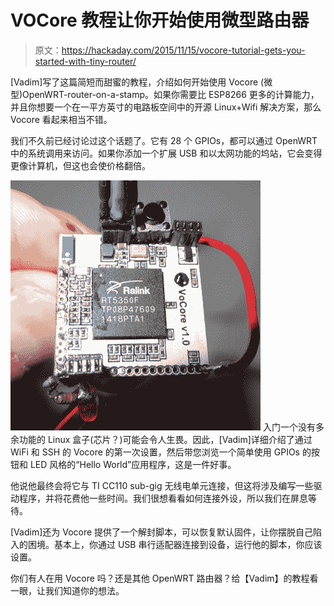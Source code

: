 # VOCore 教程让你开始使用微型路由器

> 原文：<https://hackaday.com/2015/11/15/vocore-tutorial-gets-you-started-with-tiny-router/>

[Vadim]写了这篇简短而甜蜜的教程，介绍如何开始使用 Vocore (微型)OpenWRT-router-on-a-stamp。如果你需要比 ESP8266 更多的计算能力，并且你想要一个在一平方英寸的电路板空间中的开源 Linux+Wifi 解决方案，那么 Vocore 看起来相当不错。

我们不久前已经讨论过这个话题了。它有 28 个 GPIOs，都可以通过 OpenWRT 中的系统调用来访问。如果你添加一个扩展 USB 和以太网功能的坞站，它会变得更像计算机，但这也会使价格翻倍。

[![IMG_5299_tn](img/a512ab487acc91909a916a8319e91a2e.png)](https://hackaday.com/wp-content/uploads/2015/11/img_5299_tn.png) 入门一个没有多余功能的 Linux 盒子(芯片？)可能会令人生畏。因此，[Vadim]详细介绍了通过 WiFi 和 SSH 的 Vocore 的第一次设置，然后带您浏览一个简单使用 GPIOs 的按钮和 LED 风格的“Hello World”应用程序，这是一件好事。

他说他最终会将它与 TI CC110 sub-gig 无线电单元连接，但这将涉及编写一些驱动程序，并将花费他一些时间。我们很想看看如何连接外设，所以我们在屏息等待。

[Vadim]还为 Vocore 提供了一个解封脚本，可以恢复默认固件，让你摆脱自己陷入的困境。基本上，你通过 USB 串行适配器连接到设备，运行他的脚本，你应该设置。

你们有人在用 Vocore 吗？还是其他 OpenWRT 路由器？给【Vadim】的教程看一眼，让我们知道你的想法。